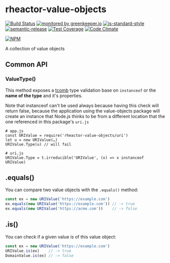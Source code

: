 # rheactor-value-objects

[![Build Status](https://travis-ci.org/ResourcefulHumans/rheactor-value-objects.svg?branch=master)](https://travis-ci.org/ResourcefulHumans/rheactor-value-objects)
[![monitored by greenkeeper.io](https://img.shields.io/badge/greenkeeper.io-monitored-brightgreen.svg)](http://greenkeeper.io/) 
[![js-standard-style](https://img.shields.io/badge/code%20style-standard-brightgreen.svg)](http://standardjs.com/)
[![semantic-release](https://img.shields.io/badge/semver-semantic%20release-e10079.svg)](https://github.com/semantic-release/semantic-release)
[![Test Coverage](https://codeclimate.com/github/ResourcefulHumans/rheactor-value-objects/badges/coverage.svg)](https://codeclimate.com/github/ResourcefulHumans/rheactor-value-objects/coverage)
[![Code Climate](https://codeclimate.com/github/ResourcefulHumans/rheactor-value-objects/badges/gpa.svg)](https://codeclimate.com/github/ResourcefulHumans/rheactor-value-objects)

[![NPM](https://nodei.co/npm/rheactor-value-objects.png?downloads=true&downloadRank=true&stars=true)](https://nodei.co/npm/rheactor-value-objects/)

A collection of value objects

## Common API

### ValueType()

This method exposes a [tcomb](https://github.com/gcanti/tcomb) type validation base on `instanceof` or the **name of the type** and it's properties.

Note that instanceof can't be used always because having this check will return false, because the application using
the value-objects package will create an instance that Node.js thinks to be from a different location that the
one referenced in this package's `uri.js`

    # app.js
    const URIValue = require('rheactor-value-objects/uri')
    let u = new URIValue(…)
    URIValue.Type(u) // will fail
    
    # uri.js
    URIValue.Type = t.irreducible('URIValue', (x) => x instanceof URIValue)
  
## .equals()

You can compare two value objects with the `.equals()` method:

```javascript
const ex = new URIValue('https://example.com') 
ex.equals(new URIValue('https://example.com')) // -> true
ex.equals(new URIValue('https://acme.com'))    // -> false
```
## .is()

You can check if a given value *is* of this value object:

```javascript
const ex = new URIValue('https://example.com') 
URIValue.is(ex)    // -> true
DomainValue.is(ex) // -> false
```
